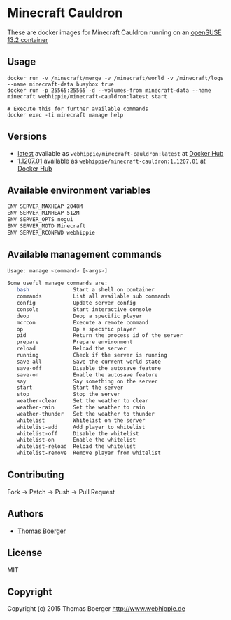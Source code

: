 # Minecraft Cauldron

These are docker images for Minecraft Cauldron running on an
[openSUSE 13.2 container](https://registry.hub.docker.com/_/opensuse/)


## Usage

```
docker run -v /minecraft/merge -v /minecraft/world -v /minecraft/logs --name minecraft-data busybox true
docker run -p 25565:25565 -d --volumes-from minecraft-data --name minecraft webhippie/minecraft-cauldron:latest start

# Execute this for further available commands
docker exec -ti minecraft manage help
```


## Versions

* [latest](https://github.com/dockhippie/minecraft-cauldron/tree/master)
  available as ```webhippie/minecraft-cauldron:latest``` at
  [Docker Hub](https://registry.hub.docker.com/u/webhippie/minecraft-cauldron/)
* [1.1207.01](https://github.com/dockhippie/minecraft-cauldron/tree/1.1207.01)
  available as ```webhippie/minecraft-cauldron:1.1207.01``` at
  [Docker Hub](https://registry.hub.docker.com/u/webhippie/minecraft-cauldron/)


## Available environment variables

```bash
ENV SERVER_MAXHEAP 2048M
ENV SERVER_MINHEAP 512M
ENV SERVER_OPTS nogui
ENV SERVER_MOTD Minecraft
ENV SERVER_RCONPWD webhippie
```


## Available management commands

```bash
Usage: manage <command> [<args>]

Some useful manage commands are:
   bash              Start a shell on container
   commands          List all available sub commands
   config            Update server config
   console           Start interactive console
   deop              Deop a specific player
   mcrcon            Execute a remote command
   op                Op a specific player
   pid               Return the process id of the server
   prepare           Prepare environment
   reload            Reload the server
   running           Check if the server is running
   save-all          Save the current world state
   save-off          Disable the autosave feature
   save-on           Enable the autosave feature
   say               Say something on the server
   start             Start the server
   stop              Stop the server
   weather-clear     Set the weather to clear
   weather-rain      Set the weather to rain
   weather-thunder   Set the weather to thunder
   whitelist         Whitelist on the server
   whitelist-add     Add player to whitelist
   whitelist-off     Disable the whitelist
   whitelist-on      Enable the whitelist
   whitelist-reload  Reload the whitelist
   whitelist-remove  Remove player from whitelist
```


## Contributing

Fork -> Patch -> Push -> Pull Request


## Authors

* [Thomas Boerger](https://github.com/tboerger)


## License

MIT


## Copyright

Copyright (c) 2015 Thomas Boerger <http://www.webhippie.de>
